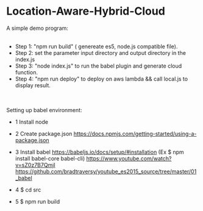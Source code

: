 # Location-Aware-Hybrid-Cloud

A simple demo program:<br><br>
* Step 1: "npm run build" ( genereate es5, node.js compatible file). <br />
* Step 2: set the parameter input directory and output directory in the index.js <br />
* Step 3: "node index.js" to run the babel plugin and generate cloud function. <br>
* Step 4: "npm run deploy" to deploy on aws lambda && call local.js to display result. <br />
<br><br>

Setting up babel environment:
* 1 Install node
* 2 Create package.json https://docs.npmjs.com/getting-started/using-a-package.json
* 3 Install babel https://babeljs.io/docs/setup/#installation  (Ex $ npm install babel-core babel-cli)
https://www.youtube.com/watch?v=sZ0z7B7QmjI
https://github.com/bradtraversy/youtube_es2015_source/tree/master/01_babel
  
* 4 $ cd src
* 5 $ npm run build
  
